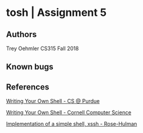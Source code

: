 # tosh | Assignment 5

## Authors
Trey Oehmler 
CS315 Fall 2018

## Known bugs

## References

[Writing Your Own Shell - CS @ Purdue](https://www.cs.purdue.edu/homes/grr/SystemsProgrammingBook/Book/Chapter5-WritingYourOwnShell.pdf)

[Writing Your Own Shell - Cornell Computer Science](https://www.cs.cornell.edu/courses/cs414/2004su/homework/shell/shell.html)
 
 [Implementation of a simple shell, xssh - Rose-Hulman](https://www.rose-hulman.edu/class/csse/csse332/201130/Slides/19-shellProject.pdf)



